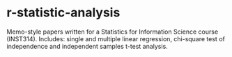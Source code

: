 # r-statistic-analysis

Memo-style papers written for a Statistics for Information Science course (INST314).  Includes: single and multiple linear regression, chi-square test of independence and independent samples t-test analysis. 
